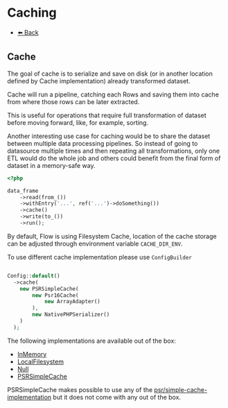 # Caching

- [⬅️️ Back](core.md)

## Cache

The goal of cache is to serialize and save on disk (or in another location defined by Cache implementation)
already transformed dataset.

Cache will run a pipeline, catching each Rows and saving them into cache
from where those rows can be later extracted.

This is useful for operations that require full transformation of dataset before
moving forward, like, for example, sorting.

Another interesting use case for caching would be to share the dataset between multiple data processing pipelines.
So instead of going to datasource multiple times and then repeating all transformations, only one ETL would
do the whole job and others could benefit from the final form of dataset in a memory-safe way.

```php
<?php 

data_frame
    ->read(from_())
    ->withEntry('...', ref('...')->doSomething())
    ->cache()
    ->write(to_())
    ->run();
```

By default, Flow is using Filesystem Cache, location of the cache storage can be adjusted through
environment variable `CACHE_DIR_ENV`.

To use different cache implementation please use `ConfigBuilder`

```php

Config::default()
  ->cache(
    new PSRSimpleCache(
        new Psr16Cache(
            new ArrayAdapter()
        ),
        new NativePHPSerializer()
    )
  );
```

The following implementations are available out of the box:

* [InMemory](../../../src/core/etl/src/Flow/ETL/Cache/InMemoryCache.php)
* [LocalFilesystem](../../../src/core/etl/src/Flow/ETL/Cache/LocalFilesystemCache.php)
* [Null](../../../src/core/etl/src/Flow/ETL/Cache/NullCache.php)
* [PSRSimpleCache](../../../src/core/etl/src/Flow/ETL/Cache/PSRSimpleCache.php)

PSRSimpleCache makes possible to use any of the [psr/simple-cache-implementation](https://packagist.org/providers/psr/simple-cache-implementation)
but it does not come with any out of the box.